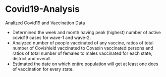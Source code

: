 # Covid19-Analysis
 Analized Covid19 and Vaccination Data
 - Determined the week and month having peak (highest) number of active covid19 cases for wave-1 and wave-2.
 - Analyzed number of people vaccinated of any vaccine, ratios of total number of Covishield vaccinated to Covaxin vaccinated persons and ratios of total number of females to males vaccinated for each state, district and overall.
 - Estimated the date on which entire population will get at least one does of vaccination for every state.
